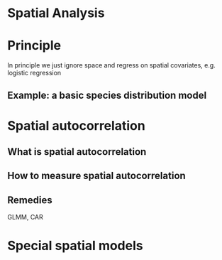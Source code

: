 Spatial Analysis
===


# Principle

In principle we just ignore space and regress on spatial covariates, e.g. logistic regression


## Example: a basic species distribution model



# Spatial autocorrelation

## What is spatial autocorrelation


## How to measure spatial autocorrelation

## Remedies

GLMM, CAR


# Special spatial models

